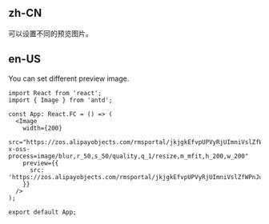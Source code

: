 ## zh-CN

可以设置不同的预览图片。

## en-US

You can set different preview image.
```tsx
import React from 'react';
import { Image } from 'antd';

const App: React.FC = () => (
  <Image
    width={200}
    src="https://zos.alipayobjects.com/rmsportal/jkjgkEfvpUPVyRjUImniVslZfWPnJuuZ.png?x-oss-process=image/blur,r_50,s_50/quality,q_1/resize,m_mfit,h_200,w_200"
    preview={{
      src: 'https://zos.alipayobjects.com/rmsportal/jkjgkEfvpUPVyRjUImniVslZfWPnJuuZ.png',
    }}
  />
);

export default App;
```
